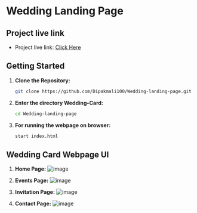 # Wedding Landing Page

## Project live link
- Project live link: [Click Here](https://dipakmali100.github.io/Wedding-landing-page/)

## Getting Started

1. **Clone the Repository:**

   ````bash
   git clone https://github.com/Dipakmali100/Wedding-landing-page.git

2. **Enter the directory Wedding-Card:**

   ```bash
   cd Wedding-landing-page

3. **For running the webpage on browser:**

   ```bash
   start index.html

## Wedding Card Webpage UI

1. **Home Page:**
   ![image](https://github.com/Dipakmali100/Wedding-landing-page/assets/89243145/a37c5725-f01f-4542-a14b-472719780d74)

2. **Events Page:**
   ![image](https://github.com/Dipakmali100/Wedding-landing-page/assets/89243145/d79ed3b6-0256-49a3-817e-e6335bcc61e7)
   
2. **Invitation Page:**
   ![image](https://github.com/Dipakmali100/Wedding-landing-page/assets/89243145/2b720bf1-9a2a-403e-83ad-a7f37955a02c)

2. **Contact Page:**
   ![image](https://github.com/Dipakmali100/Wedding-landing-page/assets/89243145/33ad9a6e-ac73-41e7-81cd-0e8064ba18b5)



